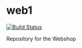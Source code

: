 # web1
[![Build Status](https://travis-ci.org/icedaq/web1.svg?branch=master)](https://travis-ci.org/icedaq/web1)

Repository for the Webshop
